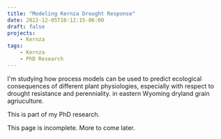 ```yaml
---
title: "Modeling Kernza Drought Response"
date: 2022-12-05T16:12:15-06:00
draft: false
projects:
    - Kernza
tags:
    - Kernza
    - PhD Research
---
```


I'm studying how process models can be used to predict ecological consequences of different plant physiologies, especially with respect to drought resistance and perenniality. in eastern Wyoming dryland grain agriuculture.

This is part of my PhD research.

This page is incomplete. More to come later.